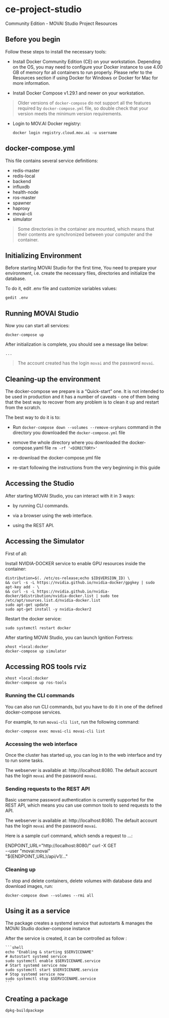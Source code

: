 # ce-project-studio
Community Edition - MOVAI Studio Project Resources

## Before you begin
Follow these steps to install the necessary tools:

- Install Docker Community Edition (CE) on your workstation. Depending on the OS, you may need to configure your Docker instance to use 4.00 GB of memory for all containers to run properly. Please refer to the Resources section if using Docker for Windows or Docker for Mac for more information.

- Install Docker Compose v1.29.1 and newer on your workstation.

> Older versions of `docker-compose` do not support all the features required by `docker-compose.yml` file, so double check that your version meets the minimum version requirements.

- Login to MOV.AI Docker registry:

    ```shell
    docker login registry.cloud.mov.ai -u username
    ```


## docker-compose.yml
This file contains several service definitions:
 - redis-master
 - redis-local
 - backend
 - influxdb
 - health-node
 - ros-master
 - spawner
 - haproxy
 - movai-cli
 - simulator

> Some directories in the container are mounted, which means that their contents are synchronized between your computer and the container.

## Initializing Environment
Before starting MOVAI Studio for the first time, You need to prepare your environment, i.e. create the necessary files, directories and initialize the database.

To do it, edit .env file and customize variables values:

    gedit .env

## Running MOVAI Studio
Now you can start all services:

    docker-compose up

After initialization is complete, you should see a message like below:

    ...

> The account created has the login `movai` and the password `movai`.


## Cleaning-up the environment
The docker-compose we prepare is a “Quick-start” one. It is not intended to be used in production and it has a number of caveats - one of them being that the best way to recover from any problem is to clean it up and restart from the scratch.

The best way to do it is to:

 - Run `docker-compose down --volumes --remove-orphans` command in the directory you downloaded the `docker-compose.yml` file

 - remove the whole directory where you downloaded the docker-compose.yaml file `rm -rf '<DIRECTORY>'`

 - re-download the docker-compose.yml file

 - re-start following the instructions from the very beginning in this guide

## Accessing the Studio
After starting MOVAI Studio, you can interact with it in 3 ways:

 - by running CLI commands.

 - via a browser using the web interface.

 - using the REST API.

## Accessing the Simulator
First of all:

Install NVIDIA-DOCKER service to enable GPU resources inside the container:

    distribution=$(. /etc/os-release;echo $ID$VERSION_ID) \
    && curl -s -L https://nvidia.github.io/nvidia-docker/gpgkey | sudo apt-key add - \
    && curl -s -L https://nvidia.github.io/nvidia-docker/$distribution/nvidia-docker.list | sudo tee /etc/apt/sources.list.d/nvidia-docker.list
    sudo apt-get update
    sudo apt-get install -y nvidia-docker2

Restart the docker service:

    sudo systemctl restart docker

After starting MOVAI Studio, you can launch Ignition Fortress:

    xhost +local:docker
    docker-compose up simulator

## Accessing ROS tools rviz

    xhost +local:docker
    docker-compose up ros-tools

### Running the CLI commands
You can also run CLI commands, but you have to do it in one of the defined docker-compose services.

For example, to run `movai-cli list`, run the following command:

    docker-compose exec movai-cli movai-cli list

### Accessing the web interface
Once the cluster has started up, you can log in to the web interface and try to run some tasks.

The webserver is available at: http://localhost:8080. The default account has the login `movai` and the password `movai`.

### Sending requests to the REST API
Basic username password authentication is currently supported for the REST API, which means you can use common tools to send requests to the API.

The webserver is available at: http://localhost:8080. The default account has the login `movai` and the password `movai`.

Here is a sample curl command, which sends a request to ...:

ENDPOINT_URL="http://localhost:8080/"
curl -X GET  \
    --user "movai:movai" \
    "${ENDPOINT_URL}/api/v1/..."


### Cleaning up
To stop and delete containers, delete volumes with database data and download images, run:

    docker-compose down --volumes --rmi all

## Using it as a service

The package creates a systemd service that autostarts & manages the MOVAI Studio docker-compose instance

After the service is created, it can be controlled as follow :

    ```shell
    echo "Enabling & starting $SERVICENAME"
    # Autostart systemd service
    sudo systemctl enable $SERVICENAME.service
    # Start systemd service now
    sudo systemctl start $SERVICENAME.service
    # Stop systemd service now
    sudo systemctl stop $SERVICENAME.service
    ```

## Creating a package

    dpkg-buildpackage

